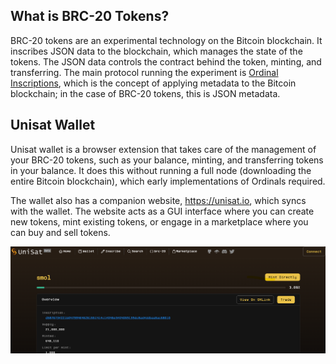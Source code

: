 ## What is BRC-20 Tokens?

BRC-20 tokens are an experimental technology on the Bitcoin blockchain. It inscribes JSON data to the blockchain, which manages the state of the tokens. The JSON data
controls the contract behind the token, minting, and transferring. The main protocol running the experiment is 
[Ordinal Inscriptions](https://research.aimultiple.com/ordinal-inscriptions/tions), which is the concept of applying metadata to the Bitcoin blockchain; in the case
of BRC-20 tokens, this is JSON metadata.

## Unisat Wallet
Unisat wallet is a browser extension that takes care of the management of your BRC-20 tokens, such as your balance, minting, and transferring tokens in 
your balance. It does this without running a full node (downloading the entire Bitcoin blockchain), which early implementations of Ordinals required. 

The wallet also has a companion website, https://unisat.io, which syncs with the wallet. The website acts as a GUI interface where you can create new tokens, 
mint existing tokens, or engage in a marketplace where you can buy and sell tokens.

![Unisat Token Screen](/assets/token-screen.png)
